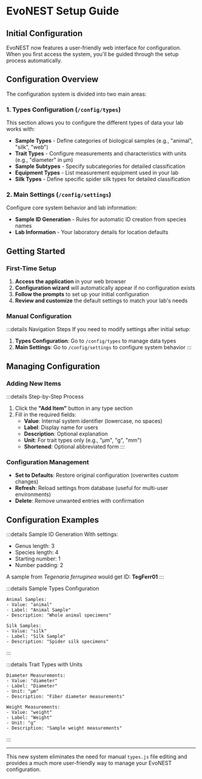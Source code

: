 # EvoNEST Setup Guide

## Initial Configuration

EvoNEST now features a user-friendly web interface for configuration. When you first access the system, you'll be guided through the setup process automatically.

## Configuration Overview

The configuration system is divided into two main areas:

### 1. Types Configuration (`/config/types`)

This section allows you to configure the different types of data your lab works with:

- **Sample Types** - Define categories of biological samples (e.g., "animal", "silk", "web")
- **Trait Types** - Configure measurements and characteristics with units (e.g., "diameter" in μm)
- **Sample Subtypes** - Specify subcategories for detailed classification
- **Equipment Types** - List measurement equipment used in your lab
- **Silk Types** - Define specific spider silk types for detailed classification

### 2. Main Settings (`/config/settings`)

Configure core system behavior and lab information:

- **Sample ID Generation** - Rules for automatic ID creation from species names
- **Lab Information** - Your laboratory details for location defaults

## Getting Started

### First-Time Setup

1. **Access the application** in your web browser
2. **Configuration wizard** will automatically appear if no configuration exists
3. **Follow the prompts** to set up your initial configuration
4. **Review and customize** the default settings to match your lab's needs

### Manual Configuration

:::details Navigation Steps
If you need to modify settings after initial setup:

1. **Types Configuration**: Go to `/config/types` to manage data types
2. **Main Settings**: Go to `/config/settings` to configure system behavior
:::

## Managing Configuration

### Adding New Items

:::details Step-by-Step Process
1. Click the **"Add Item"** button in any type section
2. Fill in the required fields:
   - **Value**: Internal system identifier (lowercase, no spaces)
   - **Label**: Display name for users
   - **Description**: Optional explanation
   - **Unit**: For trait types only (e.g., "μm", "g", "mm")
   - **Shortened**: Optional abbreviated form
:::

### Configuration Management

- **Set to Defaults**: Restore original configuration (overwrites custom changes)
- **Refresh**: Reload settings from database (useful for multi-user environments)
- **Delete**: Remove unwanted entries with confirmation

## Configuration Examples

:::details Sample ID Generation
With settings:
- Genus length: 3
- Species length: 4  
- Starting number: 1
- Number padding: 2

A sample from *Tegenaria ferruginea* would get ID: **TegFerr01**
:::

:::details Sample Types Configuration
```
Animal Samples:
- Value: "animal"
- Label: "Animal Sample"
- Description: "Whole animal specimens"

Silk Samples:
- Value: "silk" 
- Label: "Silk Sample"
- Description: "Spider silk specimens"
```
:::

:::details Trait Types with Units
```
Diameter Measurements:
- Value: "diameter"
- Label: "Diameter"
- Unit: "μm"
- Description: "Fiber diameter measurements"

Weight Measurements:
- Value: "weight"
- Label: "Weight" 
- Unit: "g"
- Description: "Sample weight measurements"
```
:::


---

This new system eliminates the need for manual `types.js` file editing and provides a much more user-friendly way to manage your EvoNEST configuration.